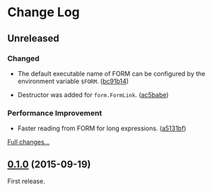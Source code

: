 # Change Log

## Unreleased

### Changed

- The default executable name of FORM can be configured by the environment
  variable `$FORM`.
  ([bc91b14](https://github.com/tueda/python-form/commit/bc91b14))

- Destructor was added for `form.FormLink`.
  ([ac5babe](https://github.com/tueda/python-form/commit/ac5babe))

### Performance Improvement

- Faster reading from FORM for long expressions.
  ([a5131bf](https://github.com/tueda/python-form/commit/a5131bf))

[Full changes...](https://github.com/tueda/python-form/compare/v0.1.0...HEAD)

## [0.1.0](https://github.com/tueda/python-form/releases/tag/v0.1.0) (2015-09-19)

First release.
